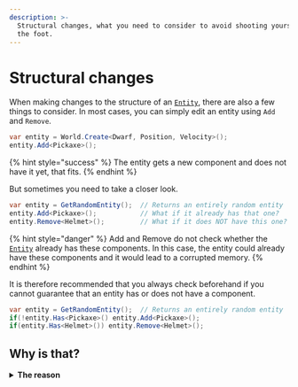 ```yaml
---
description: >-
  Structural changes, what you need to consider to avoid shooting yourself in
  the foot.
---
```


# Structural changes

When making changes to the structure of an [`Entity`](../documentation/entity.md), there are also a few things to consider. In most cases, you can simply edit an entity using `Add` and `Remove`.&#x20;

```csharp
var entity = World.Create<Dwarf, Position, Velocity>();
entity.Add<Pickaxe>(); 
```

{% hint style="success" %}
The entity gets a new component and does not have it yet, that fits.
{% endhint %}

But sometimes you need to take a closer look.&#x20;

```csharp
var entity = GetRandomEntity();  // Returns an entirely random entity
entity.Add<Pickaxe>();           // What if it already has that one?
entity.Remove<Helmet>();         // What if it does NOT have this one? 
```

{% hint style="danger" %}
Add and Remove do not check whether the [`Entity`](../documentation/entity.md) already has these components. In this case, the entity could already have these components and it would lead to a corrupted memory.
{% endhint %}

It is therefore recommended that you always check beforehand if you cannot guarantee that an entity has or does not have a component.

```csharp
var entity = GetRandomEntity();  // Returns an entirely random entity
if(!entity.Has<Pickaxe>() entity.Add<Pickaxe>();           
if(entity.Has<Helmet>()) entity.Remove<Helmet>();         
```

## Why is that?

<details>

<summary><strong>The reason</strong></summary>

You're probably wondering why we don't just install a few security checks to prevent this kind of behavior? Good question!&#x20;

{% hint style="warning" %}
Arch's mantra is “Pay what you use” to ensure maximum performance. Arch does nothing in the background to slow down your code, so you need to know what you are doing and sometimes check yourself.&#x20;
{% endhint %}

This has pros and cons, one advantage is clean code and performance. In the future Arch will get optional security checks.

</details>

